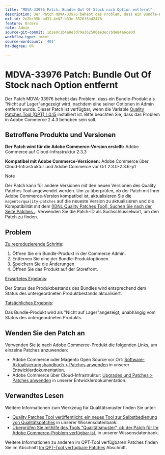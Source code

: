 ```yaml
---
title: "MDVA-33976 Patch: Bundle Out Of Stock nach Option entfernt"
description: Der Patch MDVA-33976 behebt das Problem, dass ein Bundle-Produkt als "Nicht auf Lager"angezeigt wird, nachdem eine seiner Optionen in Admin entfernt wurde. Dieser Patch ist verfügbar, wenn das [Quality Patches Tool (QPT) 1.0.15](https://devdocs.magento.com/guides/v2.4/comp-mgr/patching.html#mqp) installiert ist. Bitte beachten Sie, dass das Problem in Adobe Commerce 2.4.3 behoben sein soll.
exl-id: 2e2bc05b-ad31-4e87-b33e-3526f6a42478
feature: Orders
role: Admin
source-git-commit: 1d2e0c1b4a8e3d79a362500ee3ec7bde84a6ce0d
workflow-type: tm+mt
source-wordcount: '401'
ht-degree: 0%

---
```


# MDVA-33976 Patch: Bundle Out Of Stock nach Option entfernt

Der Patch MDVA-33976 behebt das Problem, dass ein Bundle-Produkt als &quot;Nicht auf Lager&quot;angezeigt wird, nachdem eine seiner Optionen in Admin entfernt wurde. Dieser Patch ist verfügbar, wenn die Variable [Quality Patches Tool (QPT) 1.0.15](https://devdocs.magento.com/guides/v2.4/comp-mgr/patching.html#mqp) installiert ist. Bitte beachten Sie, dass das Problem in Adobe Commerce 2.4.3 behoben sein soll.

## Betroffene Produkte und Versionen

**Der Patch wird für die Adobe Commerce-Version erstellt:** Adobe Commerce auf Cloud-Infrastruktur 2.3.3

**Kompatibel mit Adobe Commerce-Versionen:** Adobe Commerce über Cloud-Infrastruktur und Adobe Commerce vor Ort 2.3.0-2.3.6-p1

>[!NOTE]
>
>Der Patch kann für andere Versionen mit den neuen Versionen des Quality Patches Tool angewendet werden. Um zu überprüfen, ob der Patch mit Ihrer Adobe Commerce-Version kompatibel ist, aktualisieren Sie die `magento/quality-patches` auf die neueste Version zu aktualisieren und die Kompatibilität mit dem [[!DNL Quality Patches Tool]: Suchen Sie nach der Seite Patches .](https://devdocs.magento.com/quality-patches/tool.html#patch-grid). Verwenden Sie die Patch-ID als Suchschlüsselwort, um den Patch zu finden.

## Problem

<u>Zu reproduzierende Schritte</u>:

1. Öffnen Sie ein Bundle-Produkt in der Commerce Admin.
1. Entfernen Sie eine der Bundle-Produktoptionen.
1. Speichern Sie die Änderungen.
1. Öffnen Sie das Produkt auf der Storefront.

<u>Erwartetes Ergebnis</u>:

Der Status des Produktbestands des Bundles wird entsprechend dem Status des untergeordneten Produktbestands aktualisiert.

<u>Tatsächliches Ergebnis</u>:

Das Bundle-Produkt wird als &quot;Nicht auf Lager&quot;angezeigt, unabhängig vom Status des untergeordneten Produkts.

## Wenden Sie den Patch an

Verwenden Sie je nach Adobe Commerce-Produkt die folgenden Links, um einzelne Patches anzuwenden:

* Adobe Commerce oder Magento Open Source vor Ort: [Software-Aktualisierungshandbuch > Patches anwenden](https://devdocs.magento.com/guides/v2.4/comp-mgr/patching/mqp.html) in unserer Entwicklerdokumentation.
* Adobe Commerce über Cloud-Infrastruktur: [Upgrades und Patches > Patches anwenden](https://devdocs.magento.com/cloud/project/project-patch.html) in unserer Entwicklerdokumentation.

## Verwandtes Lesen

Weitere Informationen zum Werkzeug für Qualitätsmuster finden Sie unter:

* [Quality Patches Tool veröffentlicht: ein neues Tool zur Selbstbedienung von Qualitätspatches](/help/announcements/adobe-commerce-announcements/magento-quality-patches-released-new-tool-to-self-serve-quality-patches.md) in unserer Wissensdatenbank.
* [Überprüfen Sie mithilfe des Tools &quot;Qualitätsmuster&quot;, ob der Patch für Ihr Adobe Commerce-Problem verfügbar ist.](/help/support-tools/patches-available-in-qpt-tool/check-patch-for-magento-issue-with-magento-quality-patches.md) in unserer Wissensdatenbank.

Weitere Informationen zu anderen im QPT-Tool verfügbaren Patches finden Sie im Abschnitt [Im QPT-Tool verfügbare Patches](https://support.magento.com/hc/en-us/sections/360010506631-Patches-available-in-QPT-tool-) Abschnitt.

